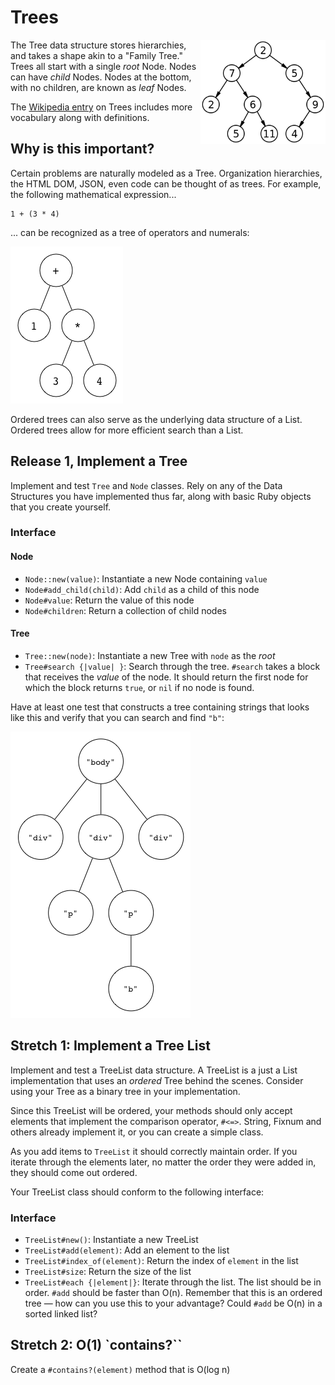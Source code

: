 # Trees

<img src='assets/binary-tree.png' align='right' width='200px'>

The Tree data structure stores hierarchies, and takes a shape akin to a "Family Tree." Trees all start with a single _root_ Node. Nodes can have _child_ Nodes. Nodes at the bottom, with no children, are known as _leaf_ Nodes.

The [Wikipedia entry](http://en.wikipedia.org/wiki/Tree_%28data_structure%29) on Trees includes more vocabulary along with definitions.

## Why is this important?

Certain problems are naturally modeled as a Tree. Organization hierarchies, the HTML DOM, JSON, even code can be thought of as trees. For example, the following mathematical expression...

```
1 + (3 * 4)
```

... can be recognized as a tree of operators and numerals:

![mathematical expression tree](assets/math-tree.png)

Ordered trees can also serve as the underlying data structure of a List. Ordered trees allow for more efficient search than a List.

## Release 1, Implement a Tree

Implement and test `Tree` and `Node` classes. Rely on any of the Data Structures you have implemented thus far, along with basic Ruby objects that you create yourself.

### Interface

#### Node

- `Node::new(value)`: Instantiate a new Node containing `value`
- `Node#add_child(child)`: Add `child` as a child of this node
- `Node#value`: Return the value of this node
- `Node#children`: Return a collection of child nodes

#### Tree

- `Tree::new(node)`: Instantiate a new Tree with `node` as the _root_
- `Tree#search {|value| }`: Search through the tree. `#search` takes a block that receives the _value_ of the node. It should return the first node for which the block returns `true`, or `nil` if no node is found.

Have at least one test that constructs a tree containing strings that looks like this and verify that you can search and find `"b"`:

![dom tree](assets/dom-tree.png)


## Stretch 1: Implement a Tree List

Implement and test a TreeList data structure. A TreeList is a just a List implementation that uses an _ordered_ Tree behind the scenes. Consider using your Tree as a binary tree in your implementation.

Since this TreeList will be ordered, your methods should only accept elements that implement the comparison operator, `#<=>`. String, Fixnum and others already implement it, or you can create a simple class.

As you add items to `TreeList` it should correctly maintain order. If you iterate through the elements later, no matter the order they were added in, they should come out ordered.

Your TreeList class should conform to the following interface:

### Interface

- `TreeList#new()`: Instantiate a new TreeList
- `TreeList#add(element)`: Add an element to the list
- `TreeList#index_of(element)`: Return the index of `element` in the list
- `TreeList#size`: Return the size of the list
- `TreeList#each {|element|}`: Iterate through the list. The list should be in order.
`#add` should be faster than O(n). Remember that this is an ordered tree — how can you use this to your advantage? Could `#add` be O(n) in a sorted linked list?

## Stretch 2: O(1) `contains?``

Create a `#contains?(element)` method that is O(log n)
